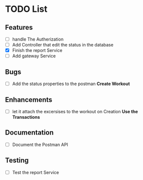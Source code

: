 # TODO List

## Features
- [ ] handle The Autherization
- [ ] Add Controller that edit the status in the database
- [x] Finish the report Service
- [ ] Add gateway Service

## Bugs
- [ ] Add the status properties to the postman **Create Workout**

## Enhancements
- [ ] let it attach the excersises to the workout on Creation **Use the Transactions**

## Documentation
- [ ] Document the Postman API
## Testing
- [ ] Test the report Service
